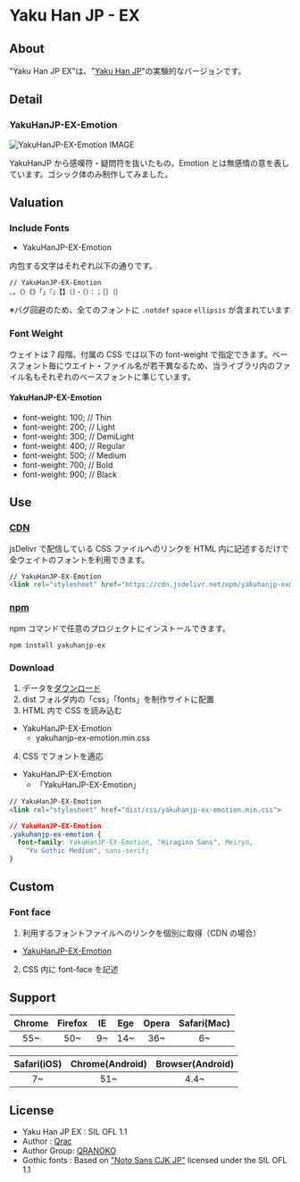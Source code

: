# Yaku Han JP - EX

## About

"Yaku Han JP EX"は、"[Yaku Han JP][link-yakuhanjp-repo]"の実験的なバージョンです。

## Detail

### YakuHanJP-EX-Emotion

![YakuHanJP-EX-Emotion IMAGE](https://i.gyazo.com/a6c553458628caab5ed2c6ccf79812ed.png)

YakuHanJP から感嘆符・疑問符を抜いたもの。Emotion とは無感情の意を表しています。ゴシック体のみ制作してみました。

## Valuation

### Include Fonts

- YakuHanJP-EX-Emotion

内包する文字はそれぞれ以下の通りです。

```
// YakuHanJP-EX-Emotion
、。〈〉《》「」『』【】〔〕・（）：；［］｛｝
```

※バグ回避のため、全てのフォントに `.notdef` `space` `ellipsis` が含まれています

### Font Weight

ウェイトは 7 段階。付属の CSS では以下の font-weight で指定できます。ベースフォント毎にウエイト・ファイル名が若干異なるため、当ライブラリ内のファイル名もそれぞれのベースフォントに準じています。

#### YakuHanJP-EX-Emotion

- font-weight: 100; // Thin
- font-weight: 200; // Light
- font-weight: 300; // DemiLight
- font-weight: 400; // Regular
- font-weight: 500; // Medium
- font-weight: 700; // Bold
- font-weight: 900; // Black

## Use

### [CDN][link-jsdelivr]

jsDelivr で配信している CSS ファイルへのリンクを HTML 内に記述するだけで全ウェイトのフォントを利用できます。

```html
// YakuHanJP-EX-Emotion
<link rel="stylesheet" href="https://cdn.jsdelivr.net/npm/yakuhanjp-ex@0.1.1/dist/css/yakuhanjp-ex-emotion.min.css">
```

### [npm][link-npm]

npm コマンドで任意のプロジェクトにインストールできます。

```
npm install yakuhanjp-ex
```

### Download

1.  データを[ダウンロード][link-download]
2.  dist フォルダ内の「css」「fonts」を制作サイトに配置
3.  HTML 内で CSS を読み込む

- YakuHanJP-EX-Emotion
  - yakuhanjp-ex-emotion.min.css

4.  CSS でフォントを適応

- YakuHanJP-EX-Emotion
  - 「YakuHanJP-EX-Emotion」

```html
// YakuHanJP-EX-Emotion
<link rel="stylesheet" href="dist/css/yakuhanjp-ex-emotion.min.css">
```

```css
// YakuHanJP-EX-Emotion
.yakuhanjp-ex-emotion {
  font-family: YakuHanJP-EX-Emotion, "Hiragino Sans", Meiryo,
    "Yu Gothic Medium", sans-serif;
}
```

## Custom

### Font face

1.  利用するフォントファイルへのリンクを個別に取得（CDN の場合）

- [YakuHanJP-EX-Emotion](https://cdn.jsdelivr.net/npm/yakuhanjp-ex@0.1.1/dist/fonts/YakuHanJP-EX-Emotion/)

2.  CSS 内に font-face を記述

## Support

| Chrome | Firefox | IE  | Ege | Opera | Safari(Mac) |
| :----: | :-----: | :-: | :-: | :---: | :---------: |
|  55~   |   50~   | 9~  | 14~ |  36~  |     6~      |

| Safari(iOS) | Chrome(Android) | Browser(Android) |
| :---------: | :-------------: | :--------------: |
|     7~      |       51~       |       4.4~       |

## License

- Yaku Han JP EX : SIL OFL 1.1
- Author : [Qrac][link-twitter]
- Author Group: [QRANOKO][link-qranoko]
- Gothic fonts : Based on ["Noto Sans CJK JP"][link-notosans] licensed under the SIL OFL 1.1

[link-yakuhanjp-repo]: https://github.com/qrac/yakuhanjp
[link-download]: https://github.com/qrac/yakuhanjp-ex/archive/master.zip
[link-npm]: https://www.npmjs.com/package/yakuhanjp-ex
[link-jsdelivr]: https://cdn.jsdelivr.net/npm/yakuhanjp-ex/
[link-notosans]: https://www.google.com/get/noto/#sans-jpan
[link-notoserif]: https://www.google.com/get/noto/#serif-jpan
[link-roundedmplus1c]: http://jikasei.me/font/rounded-mplus/
[link-twitter]: https://twitter.com/Qrac_JP
[link-qranoko]: https://qranoko.jp

